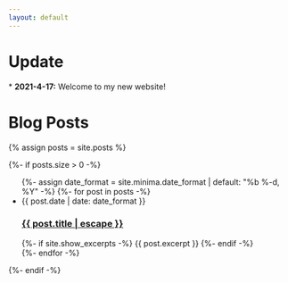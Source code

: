 ```yaml
---
layout: default
---
```



<h1>Update</h1>
* <b>2021-4-17:</b> Welcome to my new website!
<div class="home">
<h1>Blog Posts</h1>
    {% assign posts = site.posts %}


  {%- if posts.size > 0 -%}
    <ul class="post-list">
      {%- assign date_format = site.minima.date_format | default: "%b %-d, %Y" -%}
      {%- for post in posts -%}
      <li>
        <span class="post-meta">{{ post.date | date: date_format }}</span>
        <h3>
          <a class="post-link" href="{{ post.url | relative_url }}">
            {{ post.title | escape }}
          </a>
        </h3>
        {%- if site.show_excerpts -%}
          {{ post.excerpt }}
        {%- endif -%}
      </li>
      {%- endfor -%}
    </ul>

    

  {%- endif -%}

</div>
